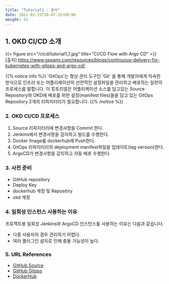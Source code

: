 ```yaml
---
title: "Tutorial1 : 준비"
date: 2022-03-15T10:47:32+09:00
weight: 41
---
```


## 1. OKD CI/CD 소개

{{< figure src="/cicd/tutorial1_1.jpg" title="CI/CD Flow with Argo CD" >}}   
[출처] https://www.gspann.com/resources/blogs/continuous-delivery-for-kubernetes-with-gitops-and-argo-cd/

{{% notice info %}}
'GitOps'는 형상 관리 도구인 'Git' 을 통해 개발자에게 익숙한 방식으로 인프라 또는 
어플리케이션의 선언적인 설정파일을 관리하고 배포하는 일련의 프로세스를 말합니다.
이 튜토리얼은 어플리케이션 소스를 담고있는 Source Repository와 OKD에 배포를 위한 설정(manifest files)들을 담고 있는 GitOps Repository 2개의 리파지터리가 필요합니다. 
{{% /notice %}}

### 2. OKD CI/CD 프로세스
1. Source 리파지터리에 변경사항을 Commit 한다. 
2. Jenkins에서 변경사항을 감지하고 빌드를 수행한다. 
3. Docker Image를 dockerhub에 Push한다. 
4. GitOps 리파지터리의 deployment manifest파일을 업데이트(tag version)한다. 
5. ArgoCD가 변경사항을 감지하고 자동 배포 수행한다. 

### 3. 사전 준비
- GitHub repository
- Deploy Key
- dockerhub 계정 및 Repositiry
- okd 계정

### 4. 일회성 인스턴스 사용하는 이유
프로젝트용 일회성 Jenkins와 ArgoCD 인스턴스를 사용하는 이유는 다음과 같습니다. 
- 다중 사용자의 경우 관리하기 어렵다.  
- 여러 플러그인 설치로 인해 충돌 가능성이 높다. 

### 5. URL References
- [GitHub Source](https://github.com/bluewhale-users/okd-tutorial1-src)  
- [GitHub Gitops](https://github.com/bluewhale-users/okd-tutorial1-gitops)  
- [DockerHub](https://hub.docker.com/)  

